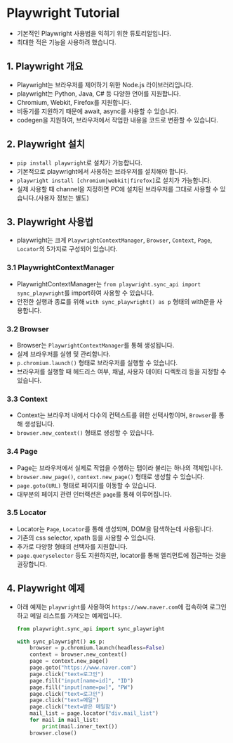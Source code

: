 # Playwright Tutorial

- 기본적인 Playwright 사용법을 익히기 위한 튜토리얼입니다.
- 최대한 적은 기능을 사용하려 했습니다.

## 1. Playwright 개요

- Playwright는 브라우저를 제어하기 위한 Node.js 라이브러리입니다.
- playwright는 Python, Java, C# 등 다양한 언어를 지원합니다.
- Chromium, Webkit, Firefox를 지원합니다.
- 비동기를 지원하기 때문에 await, async를 사용할 수 있습니다.
- codegen을 지원하여, 브라우저에서 작업한 내용을 코드로 변환할 수 있습니다.

## 2. Playwright 설치

- `pip install playwright`로 설치가 가능합니다.
- 기본적으로 playwright에서 사용하는 브라우저를 설치해야 합니다.
- `playwright install [chromium|webkit|firefox]`로 설치가 가능합니다.
- 실제 사용할 때 channel을 지정하면 PC에 설치된 브라우저를 그대로 사용할 수 있습니다.(사용자 정보는 별도)

## 3. Playwright 사용법

- playwright는 크게 `PlaywrightContextManager`, `Browser`, `Context`, `Page`, `Locator`의 5가지로 구성되어 있습니다.

### 3.1 PlaywrightContextManager

- PlaywrightContextManager는 `from playwright.sync_api import sync_playwright`를 import하여 사용할 수 있습니다.
- 안전한 실행과 종료를 위해 `with sync_playwright() as p` 형태의 with문을 사용합니다.

### 3.2 Browser

- Browser는 `PlaywrightContextManager`를 통해 생성됩니다.
- 실제 브라우저를 실행 및 관리합니다.
- `p.chromium.launch()` 형태로 브라우저를 실행할 수 있습니다.
- 브라우저를 실행할 때 헤드리스 여부, 채널, 사용자 데이터 디렉토리 등을 지정할 수 있습니다.

### 3.3 Context

- Context는 브라우저 내에서 다수의 컨텍스트를 위한 선택사항이며, `Browser`를 통해 생성됩니다.
- `browser.new_context()` 형태로 생성할 수 있습니다.

### 3.4 Page

- Page는 브라우저에서 실제로 작업을 수행하는 탭이라 불리는 하나의 객체입니다.
- `browser.new_page()`, `context.new_page()` 형태로 생성할 수 있습니다.
- `page.goto(URL)` 형태로 페이지를 이동할 수 있습니다.
- 대부분의 페이지 관련 인터랙션은 `page`를 통해 이루어집니다.

### 3.5 Locator

- Locator는 `Page`, `Locator`를 통해 생성되며, DOM을 탐색하는데 사용됩니다.
- 기존의 css selector, xpath 등을 사용할 수 있습니다.
- 추가로 다양항 형태의 선택자를 지원합니다.
- `page.queryselector` 등도 지원하지만, locator를 통해 엘리먼트에 접근하는 것을 권장합니다.

## 4. Playwright 예제

- 아래 예제는 `playwright`를 사용하여 `https://www.naver.com`에 접속하여 로그인 하고 메일 리스트를 가져오는 예제입니다.

  ```python
  from playwright.sync_api import sync_playwright

  with sync_playwright() as p:
      browser = p.chromium.launch(headless=False)
      context = browser.new_context()
      page = context.new_page()
      page.goto("https://www.naver.com")
      page.click("text=로그인")
      page.fill("input[name=id]", "ID")
      page.fill("input[name=pw]", "PW")
      page.click("text=로그인")
      page.click("text=메일")
      page.click("text=받은 메일함")
      mail_list = page.locator("div.mail_list")
      for mail in mail_list:
          print(mail.inner_text())
      browser.close()
  ```
